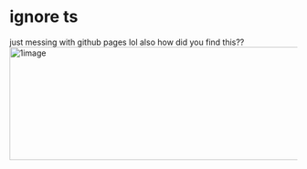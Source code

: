 # ignore ts
just messing with github pages lol
also how did you find this??
<img width="959" height="198" alt="1image" src="https://github.com/user-attachments/assets/d49c14b3-2b2e-47b6-aee1-362a71930992" />
